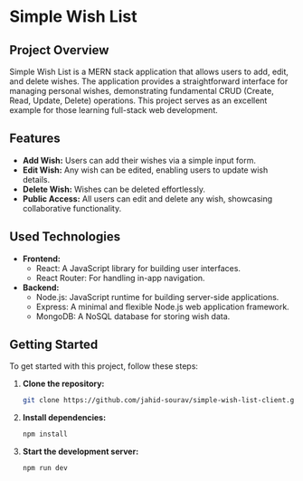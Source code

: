 # Simple Wish List

## Project Overview
Simple Wish List is a MERN stack application that allows users to add, edit, and delete wishes. The application provides a straightforward interface for managing personal wishes, demonstrating fundamental CRUD (Create, Read, Update, Delete) operations. This project serves as an excellent example for those learning full-stack web development.

## Features
- **Add Wish:** Users can add their wishes via a simple input form.
- **Edit Wish:** Any wish can be edited, enabling users to update wish details.
- **Delete Wish:** Wishes can be deleted effortlessly.
- **Public Access:** All users can edit and delete any wish, showcasing collaborative functionality.

## Used Technologies
- **Frontend:**
  - React: A JavaScript library for building user interfaces.
  - React Router: For handling in-app navigation.
- **Backend:**
  - Node.js: JavaScript runtime for building server-side applications.
  - Express: A minimal and flexible Node.js web application framework.
  - MongoDB: A NoSQL database for storing wish data.

## Getting Started

To get started with this project, follow these steps:

1. **Clone the repository:**

   ```bash
   git clone https://github.com/jahid-sourav/simple-wish-list-client.git
   ```

2. **Install dependencies:**

   ```bash
   npm install
   ```

3. **Start the development server:**

   ```bash
   npm run dev
   ```
